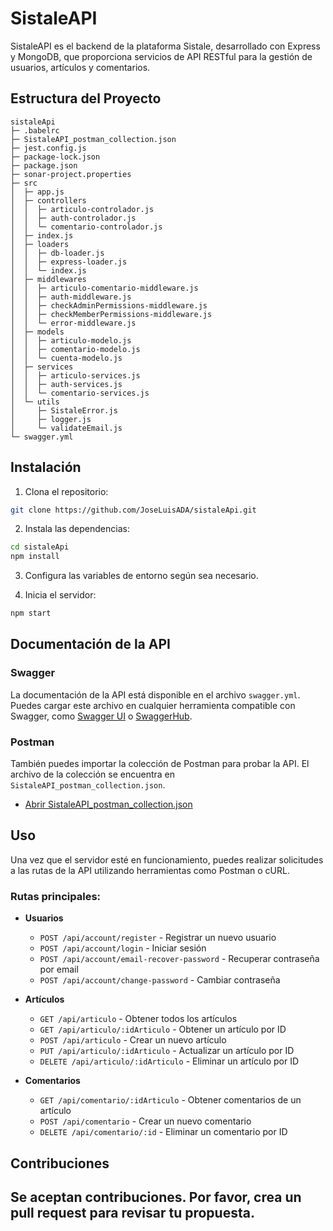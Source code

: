 
# SistaleAPI

SistaleAPI es el backend de la plataforma Sistale, desarrollado con Express y MongoDB, que proporciona servicios de API RESTful para la gestión de usuarios, artículos y comentarios.

## Estructura del Proyecto

```
sistaleApi
├─ .babelrc
├─ SistaleAPI_postman_collection.json
├─ jest.config.js
├─ package-lock.json
├─ package.json
├─ sonar-project.properties
├─ src
│  ├─ app.js
│  ├─ controllers
│  │  ├─ articulo-controlador.js
│  │  ├─ auth-controlador.js
│  │  └─ comentario-controlador.js
│  ├─ index.js
│  ├─ loaders
│  │  ├─ db-loader.js
│  │  ├─ express-loader.js
│  │  └─ index.js
│  ├─ middlewares
│  │  ├─ articulo-comentario-middleware.js
│  │  ├─ auth-middleware.js
│  │  ├─ checkAdminPermissions-middleware.js
│  │  ├─ checkMemberPermissions-middleware.js
│  │  └─ error-middleware.js
│  ├─ models
│  │  ├─ articulo-modelo.js
│  │  ├─ comentario-modelo.js
│  │  └─ cuenta-modelo.js
│  ├─ services
│  │  ├─ articulo-services.js
│  │  ├─ auth-services.js
│  │  └─ comentario-services.js
│  └─ utils
│     ├─ SistaleError.js
│     ├─ logger.js
│     └─ validateEmail.js
└─ swagger.yml
```

## Instalación

1. Clona el repositorio:

```bash
git clone https://github.com/JoseLuisADA/sistaleApi.git
```

2. Instala las dependencias:

```bash
cd sistaleApi
npm install
```

3. Configura las variables de entorno según sea necesario.

4. Inicia el servidor:

```bash
npm start
```

## Documentación de la API

### Swagger

La documentación de la API está disponible en el archivo `swagger.yml`. Puedes cargar este archivo en cualquier herramienta compatible con Swagger, como [Swagger UI](https://swagger.io/tools/swagger-ui/) o [SwaggerHub](https://swagger.io/tools/swaggerhub/).

### Postman

También puedes importar la colección de Postman para probar la API. El archivo de la colección se encuentra en `SistaleAPI_postman_collection.json`.

- [Abrir SistaleAPI_postman_collection.json](./SistaleAPI_postman_collection.json)

## Uso

Una vez que el servidor esté en funcionamiento, puedes realizar solicitudes a las rutas de la API utilizando herramientas como Postman o cURL.

### Rutas principales:

- **Usuarios**
  - `POST /api/account/register` - Registrar un nuevo usuario
  - `POST /api/account/login` - Iniciar sesión
  - `POST /api/account/email-recover-password` - Recuperar contraseña por email
  - `POST /api/account/change-password` - Cambiar contraseña

- **Artículos**
  - `GET /api/articulo` - Obtener todos los artículos
  - `GET /api/articulo/:idArticulo` - Obtener un artículo por ID
  - `POST /api/articulo` - Crear un nuevo artículo
  - `PUT /api/articulo/:idArticulo` - Actualizar un artículo por ID
  - `DELETE /api/articulo/:idArticulo` - Eliminar un artículo por ID

- **Comentarios**
  - `GET /api/comentario/:idArticulo` - Obtener comentarios de un artículo
  - `POST /api/comentario` - Crear un nuevo comentario
  - `DELETE /api/comentario/:id` - Eliminar un comentario por ID

## Contribuciones

Se aceptan contribuciones. Por favor, crea un pull request para revisar tu propuesta.
---
